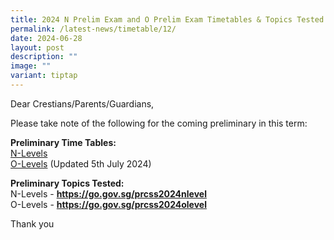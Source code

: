 ```yaml
---
title: 2024 N Prelim Exam and O Prelim Exam Timetables & Topics Tested
permalink: /latest-news/timetable/12/
date: 2024-06-28
layout: post
description: ""
image: ""
variant: tiptap
---
```

<p>Dear Crestians/Parents/Guardians,</p>
<p>Please take note of the following for the coming preliminary in this term:</p>
<p><strong>Preliminary Time Tables:</strong>
<br><a href="/files/Timetable_Announcement/2024/2024_N_Prelim_Timetable.pdf" rel="noopener noreferrer nofollow" target="_blank">N-Levels</a> 
<br><a href="/files/Timetable_Announcement/2024/2024_O_Prelim_Timetable_updated_5_July.pdf" rel="noopener noreferrer nofollow" target="_blank">O-Levels</a> (Updated
5th July 2024)</p>
<p><strong>Preliminary Topics Tested:</strong>
<br>N-Levels - <strong><a href="https://go.gov.sg/prcss2024nlevel" rel="noopener noreferrer nofollow" target="_blank">https://go.gov.sg/prcss2024nlevel</a></strong>
<br>O-Levels - <strong><a href="https://go.gov.sg/prcss2024olevel" rel="noopener noreferrer nofollow" target="_blank">https://go.gov.sg/prcss2024olevel</a></strong>
</p>
<p></p>
<p>Thank you</p>
<p></p>
<p></p>